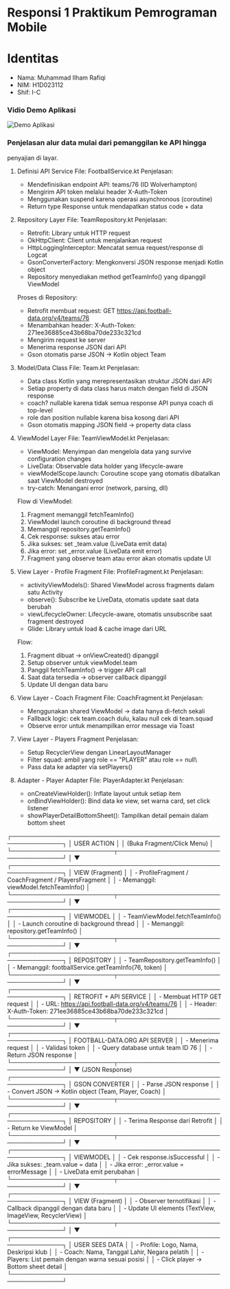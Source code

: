 # Responsi 1 Praktikum Pemrograman Mobile
# Identitas
- Nama: Muhammad Ilham Rafiqi
- NIM: H1D023112
- Shif: I-C

### Vidio Demo Aplikasi
![Demo Aplikasi](DemoAplikasiResponsi1.gif)

### Penjelasan alur data mulai dari pemanggilan ke API hingga
penyajian di layar.

1. Definisi API Service
   File: FootballService.kt
   Penjelasan:
   - Mendefinisikan endpoint API: teams/76 (ID Wolverhampton)
   - Mengirim API token melalui header X-Auth-Token
   - Menggunakan suspend karena operasi asynchronous (coroutine)
   - Return type Response<Team> untuk mendapatkan status code + data
     
2. Repository Layer
   File: TeamRepository.kt
   Penjelasan:
   - Retrofit: Library untuk HTTP request
   - OkHttpClient: Client untuk menjalankan request
   - HttpLoggingInterceptor: Mencatat semua request/response di Logcat
   - GsonConverterFactory: Mengkonversi JSON response menjadi Kotlin object
   - Repository menyediakan method getTeamInfo() yang dipanggil ViewModel
   
   Proses di Repository:
   - Retrofit membuat request: GET https://api.football-data.org/v4/teams/76
   - Menambahkan header: X-Auth-Token: 271ee36885ce43b68ba70de233c321cd
   - Mengirim request ke server
   - Menerima response JSON dari API
   - Gson otomatis parse JSON → Kotlin object Team
  
3. Model/Data Class
   File: Team.kt
   Penjelasan:
   - Data class Kotlin yang merepresentasikan struktur JSON dari API
   - Setiap property di data class harus match dengan field di JSON response
   - coach? nullable karena tidak semua response API punya coach di top-level
   - role dan position nullable karena bisa kosong dari API
   - Gson otomatis mapping JSON field → property data class

4. ViewModel Layer
   File: TeamViewModel.kt
   Penjelasan:
   - ViewModel: Menyimpan dan mengelola data yang survive configuration changes
   - LiveData: Observable data holder yang lifecycle-aware
   - viewModelScope.launch: Coroutine scope yang otomatis dibatalkan saat ViewModel destroyed
   - try-catch: Menangani error (network, parsing, dll)
   
   Flow di ViewModel:
   1. Fragment memanggil fetchTeamInfo()
   2. ViewModel launch coroutine di background thread
   3. Memanggil repository.getTeamInfo()
   4. Cek response: sukses atau error
   5. Jika sukses: set _team.value (LiveData emit data)
   6. Jika error: set _error.value (LiveData emit error)
   7. Fragment yang observe team atau error akan otomatis update UI
  
5. View Layer - Profile Fragment
   File: ProfileFragment.kt
   Penjelasan:
   - activityViewModels(): Shared ViewModel across fragments dalam satu Activity
   - observe(): Subscribe ke LiveData, otomatis update saat data berubah
   - viewLifecycleOwner: Lifecycle-aware, otomatis unsubscribe saat fragment destroyed
   - Glide: Library untuk load & cache image dari URL
   
   Flow:
   1. Fragment dibuat → onViewCreated() dipanggil
   2. Setup observer untuk viewModel.team
   3. Panggil fetchTeamInfo() → trigger API call
   4. Saat data tersedia → observer callback dipanggil
   5. Update UI dengan data baru

6. View Layer - Coach Fragment
   File: CoachFragment.kt
   Penjelasan:
   - Menggunakan shared ViewModel → data hanya di-fetch sekali
   - Fallback logic: cek team.coach dulu, kalau null cek di team.squad
   - Observe error untuk menampilkan error message via Toast

7. View Layer - Players Fragment
   Penjelasan:
   - Setup RecyclerView dengan LinearLayoutManager
   - Filter squad: ambil yang role == "PLAYER" atau role == null\
   - Pass data ke adapter via setPlayers()

8. Adapter - Player Adapter
   File: PlayerAdapter.kt
   Penjelasan:
   - onCreateViewHolder(): Inflate layout untuk setiap item
   - onBindViewHolder(): Bind data ke view, set warna card, set click listener
   - showPlayerDetailBottomSheet(): Tampilkan detail pemain dalam bottom sheet


┌──────────────────────────────────────────────────────────────┐
│                         USER ACTION                          │
│                  (Buka Fragment/Click Menu)                  │
└────────────────────────┬─────────────────────────────────────┘
                         │
                         ▼
┌──────────────────────────────────────────────────────────────┐
│                    VIEW (Fragment)                           │
│  - ProfileFragment / CoachFragment / PlayersFragment         │
│  - Memanggil: viewModel.fetchTeamInfo()                      │
└────────────────────────┬─────────────────────────────────────┘
                         │
                         ▼
┌──────────────────────────────────────────────────────────────┐
│                   VIEWMODEL                                  │
│  - TeamViewModel.fetchTeamInfo()                             │
│  - Launch coroutine di background thread                     │
│  - Memanggil: repository.getTeamInfo()                       │
└────────────────────────┬─────────────────────────────────────┘
                         │
                         ▼
┌──────────────────────────────────────────────────────────────┐
│                    REPOSITORY                                │
│  - TeamRepository.getTeamInfo()                              │
│  - Memanggil: footballService.getTeamInfo(76, token)         │
└────────────────────────┬─────────────────────────────────────┘
                         │
                         ▼
┌──────────────────────────────────────────────────────────────┐
│                  RETROFIT + API SERVICE                      │
│  - Membuat HTTP GET request                                  │
│  - URL: https://api.football-data.org/v4/teams/76            │
│  - Header: X-Auth-Token: 271ee36885ce43b68ba70de233c321cd    │
└────────────────────────┬─────────────────────────────────────┘
                         │
                         ▼
┌──────────────────────────────────────────────────────────────┐
│              FOOTBALL-DATA.ORG API SERVER                    │
│  - Menerima request                                          │
│  - Validasi token                                            │
│  - Query database untuk team ID 76                           │
│  - Return JSON response                                      │
└────────────────────────┬─────────────────────────────────────┘
                         │
                         ▼ (JSON Response)
┌──────────────────────────────────────────────────────────────┐
│                   GSON CONVERTER                             │
│  - Parse JSON response                                       │
│  - Convert JSON → Kotlin object (Team, Player, Coach)        │
└────────────────────────┬─────────────────────────────────────┘
                         │
                         ▼
┌──────────────────────────────────────────────────────────────┐
│                    REPOSITORY                                │
│  - Terima Response<Team> dari Retrofit                       │
│  - Return ke ViewModel                                       │
└────────────────────────┬─────────────────────────────────────┘
                         │
                         ▼
┌──────────────────────────────────────────────────────────────┐
│                   VIEWMODEL                                  │
│  - Cek response.isSuccessful                                 │
│  - Jika sukses: _team.value = data                           │
│  - Jika error: _error.value = errorMessage                   │
│  - LiveData emit perubahan                                   │
└────────────────────────┬─────────────────────────────────────┘
                         │
                         ▼
┌──────────────────────────────────────────────────────────────┐
│                  VIEW (Fragment)                             │
│  - Observer ternotifikasi                                    │
│  - Callback dipanggil dengan data baru                       │
│  - Update UI elements (TextView, ImageView, RecyclerView)    │
└────────────────────────┬─────────────────────────────────────┘
                         │
                         ▼
┌──────────────────────────────────────────────────────────────┐
│                     USER SEES DATA                           │
│  - Profile: Logo, Nama, Deskripsi klub                       │
│  - Coach: Nama, Tanggal Lahir, Negara pelatih                │
│  - Players: List pemain dengan warna sesuai posisi           │
│  - Click player → Bottom sheet detail                        │
└──────────────────────────────────────────────────────────────┘

